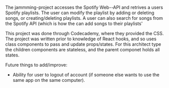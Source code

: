 The jammming-project accesses the Spotify Web--API and retrives a users Spotify playlists. The user can modify the playlist by adding or deleting songs, or creating/deleting playlists. A user can also search for songs from the Spotify API (which is how the can add songs to their playlists'

This project was done through Codecademy, where they provided the CSS. The project was written prior to knowledge of React hooks, and so uses class components to pass and update props/states. For this architect type the children components are stateless, and the parent componet holds all states. 



Future things to add/improve:
  - Ability for user to logout of account (if someone else wants to use the same app on the same computer).
